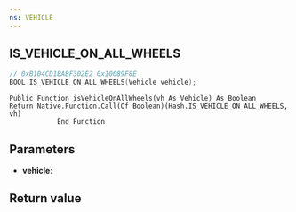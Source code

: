 ```yaml
---
ns: VEHICLE
---
```

## IS_VEHICLE_ON_ALL_WHEELS

```c
// 0xB104CD1BABF302E2 0x10089F8E
BOOL IS_VEHICLE_ON_ALL_WHEELS(Vehicle vehicle);
```

```
Public Function isVehicleOnAllWheels(vh As Vehicle) As Boolean  
Return Native.Function.Call(Of Boolean)(Hash.IS_VEHICLE_ON_ALL_WHEELS, vh)  
		    End Function  
```

## Parameters
* **vehicle**: 

## Return value
